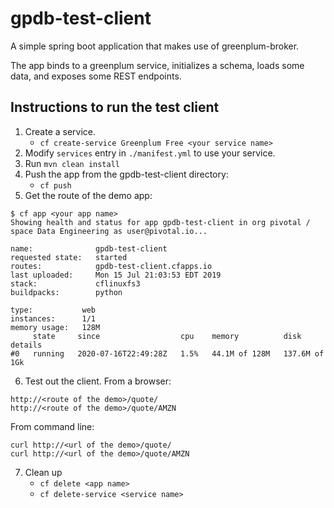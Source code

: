 # gpdb-test-client
A simple spring boot application that makes use of greenplum-broker.

The app binds to a greenplum service, initializes a schema, loads some data, and exposes some REST endpoints. 

## Instructions to run the test client
1. Create a service.
   - `cf create-service Greenplum Free <your service name>`
2. Modify `services` entry in `./manifest.yml` to use your service.
3. Run `mvn clean install`
4. Push the app from the gpdb-test-client directory:
   - `cf push`
5. Get the route of the demo app:
  ```
  $ cf app <your app name>
  Showing health and status for app gpdb-test-client in org pivotal / space Data Engineering as user@pivotal.io...

  name:              gpdb-test-client
  requested state:   started
  routes:            gpdb-test-client.cfapps.io
  last uploaded:     Mon 15 Jul 21:03:53 EDT 2019
  stack:             cflinuxfs3
  buildpacks:        python

  type:           web
  instances:      1/1
  memory usage:   128M
       state     since                  cpu    memory          disk           details
  #0   running   2020-07-16T22:49:28Z   1.5%   44.1M of 128M   137.6M of 1Gk
  ```
6. Test out the client.
From a browser:
```
http://<route of the demo>/quote/
http://<route of the demo>/quote/AMZN
```
From command line:
```
curl http://<url of the demo>/quote/
curl http://<url of the demo>/quote/AMZN
```
7. Clean up
   - `cf delete <app name>`
   - `cf delete-service <service name>`
